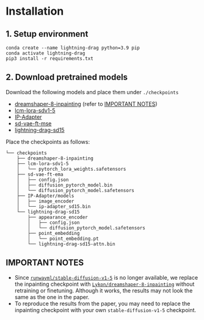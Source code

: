 # Installation

## 1. Setup environment
```
conda create --name lightning-drag python=3.9 pip
conda activate lightning-drag
pip3 install -r requirements.txt
```

## 2. Download pretrained models
Download the following models and place them under `./checkpoints`
<!-- - [stable-diffusion-v1-5](https://huggingface.co/runwayml/stable-diffusion-v1-5) -->
- [dreamshaper-8-inpainting](https://huggingface.co/Lykon/dreamshaper-8-inpainting) (refer to [IMPORTANT NOTES](#important-notes))
- [lcm-lora-sdv1-5](https://huggingface.co/latent-consistency/lcm-lora-sdv1-5)
- [IP-Adapter](https://huggingface.co/h94/IP-Adapter/tree/main/models)
- [sd-vae-ft-mse](https://huggingface.co/stabilityai/sd-vae-ft-mse)
- [lightning-drag-sd15](https://huggingface.co/LightningDrag/lightning-drag-sd15)

Place the checkpoints as follows:
```
└── checkpoints
    ├── dreamshaper-8-inpainting
    ├── lcm-lora-sdv1-5
    │   └── pytorch_lora_weights.safetensors
    ├── sd-vae-ft-ema
    │   ├── config.json
    │   ├── diffusion_pytorch_model.bin
    │   └── diffusion_pytorch_model.safetensors
    ├── IP-Adapter/models
    │   ├── image_encoder
    │   └── ip-adapter_sd15.bin
    └── lightning-drag-sd15
        ├── appearance_encoder
        │   ├── config.json
        │   └── diffusion_pytorch_model.safetensors
        ├── point_embedding
        │   └── point_embedding.pt
        └── lightning-drag-sd15-attn.bin
```

## IMPORTANT NOTES
- Since [`runwayml/stable-diffusion-v1-5`](https://huggingface.co/runwayml/stable-diffusion-v1-5) is no longer available, we replace the inpainting checkpoint with [`Lykon/dreamshaper-8-inpainting`](https://huggingface.co/Lykon/dreamshaper-8-inpainting) without retraining or finetuning. Although it works, the results may not look the same as the one in the paper.
- To reproduce the results from the paper, you may need to replace the inpainting checkpoint with your own `stable-diffusion-v1-5` checkpoint.